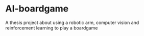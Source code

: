 # AI-boardgame
A thesis project about using a robotic arm, computer vision and reinforcement learning to play a boardgame
